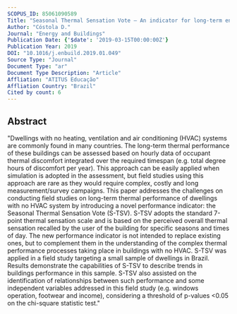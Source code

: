 ```yaml
---
SCOPUS_ID: 85061090589
Title: "Seasonal Thermal Sensation Vote – An indicator for long-term energy performance of dwellings with no HVAC systems"
Author: "Cóstola D."
Journal: "Energy and Buildings"
Publication Date: {'$date': '2019-03-15T00:00:00Z'}
Publication Year: 2019
DOI: "10.1016/j.enbuild.2019.01.049"
Source Type: "Journal"
Document Type: "ar"
Document Type Description: "Article"
Affliation: "ATITUS Educação"
Affliation Country: "Brazil"
Cited by count: 6
---
```


## Abstract
"Dwellings with no heating, ventilation and air conditioning (HVAC) systems are commonly found in many countries. The long-term thermal performance of these buildings can be assessed based on hourly data of occupant thermal discomfort integrated over the required timespan (e.g. total degree hours of discomfort per year). This approach can be easily applied when simulation is adopted in the assessment, but field studies using this approach are rare as they would require complex, costly and long measurement/survey campaigns. This paper addresses the challenges on conducting field studies on long-term thermal performance of dwellings with no HVAC system by introducing a novel performance indicator: the Seasonal Thermal Sensation Vote (S-TSV). S-TSV adopts the standard 7-point thermal sensation scale and is based on the perceived overall thermal sensation recalled by the user of the building for specific seasons and times of day. The new performance indicator is not intended to replace existing ones, but to complement them in the understanding of the complex thermal performance processes taking place in buildings with no HVAC. S-TSV was applied in a field study targeting a small sample of dwellings in Brazil. Results demonstrate the capabilities of S-TSV to describe trends in buildings performance in this sample. S-TSV also assisted on the identification of relationships between such performance and some independent variables addressed in this field study (e.g. windows operation, footwear and income), considering a threshold of p-values <0.05 on the chi-square statistic test."
